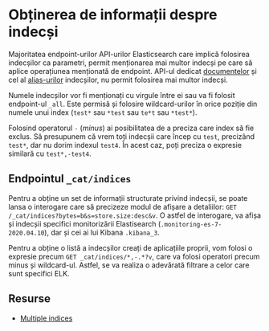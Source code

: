 # Obținerea de informații despre indecși

Majoritatea endpoint-urilor API-urilor Elasticsearch care implică folosirea indecșilor ca parametri, permit menționarea mai multor indecși pe care să aplice operațiunea menționată de endpoint. API-ul dedicat [documentelor](https://www.elastic.co/guide/en/elasticsearch/reference/current/docs.html) și cel al [alias-urilor](https://www.elastic.co/guide/en/elasticsearch/reference/current/indices-aliases.html) indecșilor, nu permit folosirea mai multor indecși.

Numele indecșilor vor fi menționați cu virgule între ei sau va fi folosit endpoint-ul `_all`. Este permisă și folosire wildcard-urilor în orice poziție din numele unui index (`test*` sau `*test` sau `te*t` sau `*test*`).

Folosind operatorul `-` (*minus*) ai posibilitatea de a preciza care index să fie exclus. Să presupunem că vrem toți indecșii care încep cu `test`, precizând `test*`, dar nu dorim indexul `test4`. În acest caz, poți preciza o expresie similară cu `test*,-test4`.

## Endpointul `_cat/indices`

Pentru a obține un set de informații structurate privind indecșii, se poate lansa o interogare care să precizeze modul de afișare a detaliilor: `GET /_cat/indices?bytes=b&s=store.size:desc&v`.
O astfel de interogare, va afișa și indecșii specifici monitorizării Elastisearch (`.monitoring-es-7-2020.04.10`), dar și cei ai lui Kibana `.kibana_3`.

Pentru a obține o listă a indecșilor creați de aplicațiile proprii, vom folosi o expresie precum `GET _cat/indices/*,-.*?v`, care va folosi operatori precum minus și wildcard-ul. Astfel, se va realiza o adevărată filtrare a celor care sunt specifici ELK.

## Resurse

- [Multiple indices](https://www.elastic.co/guide/en/elasticsearch/reference/current/multi-index.html#multi-index)
